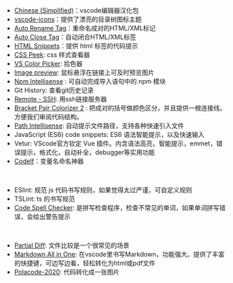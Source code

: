 - [Chinese (Simplified)](https://marketplace.visualstudio.com/items?itemName=MS-CEINTL.vscode-language-pack-zh-hans)：vscode编辑器汉化包
- [vscode-icons](https://marketplace.visualstudio.com/items?itemName=vscode-icons-team.vscode-icons)：提供了漂亮的目录树图标主题
- [Auto Rename Tag](https://marketplace.visualstudio.com/items?itemName=formulahendry.auto-rename-tag)：重命名成对的HTML/XML标记
- [Auto Close Tag](https://marketplace.visualstudio.com/items?itemName=formulahendry.auto-close-tag)：自动闭合HTML/XML标签
- [HTML Snippets](https://marketplace.visualstudio.com/items?itemName=geyao.html-snippets)：提供 html 标签的代码提示
- [CSS Peek](https://marketplace.visualstudio.com/items?itemName=pranaygp.vscode-css-peek): css 样式查看器
- [VS Color Picker](https://marketplace.visualstudio.com/items?itemName=lihui.vs-color-picker): 拾色器
- [Image preview](https://marketplace.visualstudio.com/items?itemName=kisstkondoros.vscode-gutter-preview): 鼠标悬浮在链接上可及时预览图片
- [Npm Intellisense](https://marketplace.visualstudio.com/items?itemName=christian-kohler.npm-intellisense) : 可自动完成导入语句中的 npm 模块
- Git History: 查看git历史记录
- [Remote - SSH](https://marketplace.visualstudio.com/items?itemName=ms-vscode-remote.remote-ssh): 用ssh链接服务器
- [Bracket Pair Colorizer 2](https://marketplace.visualstudio.com/items?itemName=CoenraadS.bracket-pair-colorizer-2) : 把成对的括号做颜色区分，并且提供一根连接线。方便我们审阅代码结构。
- [Path Intellisense](https://marketplace.visualstudio.com/items?itemName=christian-kohler.path-intellisense): 自动提示文件路径，支持各种快速引入文件
- JavaScript (ES6) code snippets: ES6 语法智能提示，以及快速输入
- Vetur: VScode官方钦定 Vue 插件。内含语法高亮，智能提示，emmet，错误提示，格式化，自动补全，debugger等实用功能
- [Codelf](https://marketplace.visualstudio.com/items?itemName=unbug.codelf)：变量名命名神器

<br>

- ESlint: 规范 js 代码书写规则，如果觉得太过严谨，可自定义规则
- TSLint: ts 的书写规范
- [Code Spell Checker](https://marketplace.visualstudio.com/items?itemName=streetsidesoftware.code-spell-checker): 是拼写检查程序，检查不常见的单词，如果单词拼写错误，会给出警告提示

<br>

- [Partial Diff](https://marketplace.visualstudio.com/items?itemName=ryu1kn.partial-diff): 文件比较是一个很常见的场景
- [Markdown All in One](https://marketplace.visualstudio.com/items?itemName=yzhang.markdown-all-in-one): 在vscode里书写Markdown，功能强大。提供了丰富的快捷键，可边写边看，轻松转化为html或pdf文件
- [Polacode-2020](https://marketplace.visualstudio.com/items?itemName=jeff-hykin.polacode-2019): 代码转化成一张图片
